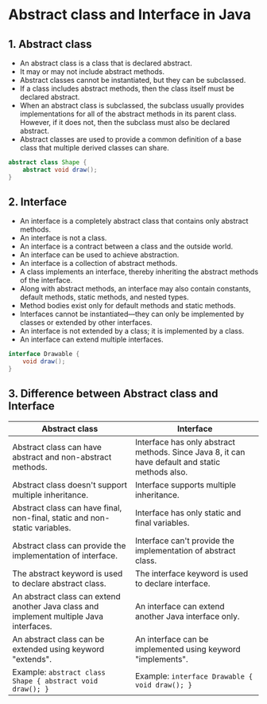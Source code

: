 # Abstract class and Interface in Java
## 1. Abstract class
- An abstract class is a class that is declared abstract.
- It may or may not include abstract methods.
- Abstract classes cannot be instantiated, but they can be subclassed.
- If a class includes abstract methods, then the class itself must be declared abstract.
- When an abstract class is subclassed, the subclass usually provides implementations for all of the abstract methods in its parent class. However, if it does not, then the subclass must also be declared abstract.
- Abstract classes are used to provide a common definition of a base class that multiple derived classes can share.

```java
abstract class Shape {
    abstract void draw();
}
```

## 2. Interface
- An interface is a completely abstract class that contains only abstract methods.
- An interface is not a class.
- An interface is a contract between a class and the outside world.
- An interface can be used to achieve abstraction.
- An interface is a collection of abstract methods.
- A class implements an interface, thereby inheriting the abstract methods of the interface.
- Along with abstract methods, an interface may also contain constants, default methods, static methods, and nested types.
- Method bodies exist only for default methods and static methods.
- Interfaces cannot be instantiated—they can only be implemented by classes or extended by other interfaces.
- An interface is not extended by a class; it is implemented by a class.
- An interface can extend multiple interfaces.

```java
interface Drawable {
    void draw();
}
```

## 3. Difference between Abstract class and Interface
| Abstract class | Interface |
| --- | --- |
| Abstract class can have abstract and non-abstract methods. | Interface has only abstract methods. Since Java 8, it can have default and static methods also. |
| Abstract class doesn't support multiple inheritance. | Interface supports multiple inheritance. |
| Abstract class can have final, non-final, static and non-static variables. | Interface has only static and final variables. |
| Abstract class can provide the implementation of interface. | Interface can't provide the implementation of abstract class. |
| The abstract keyword is used to declare abstract class. | The interface keyword is used to declare interface. |
| An abstract class can extend another Java class and implement multiple Java interfaces. | An interface can extend another Java interface only. |
| An abstract class can be extended using keyword "extends". | An interface can be implemented using keyword "implements". |
| Example: `abstract class Shape { abstract void draw(); }` | Example: `interface Drawable { void draw(); }` |
